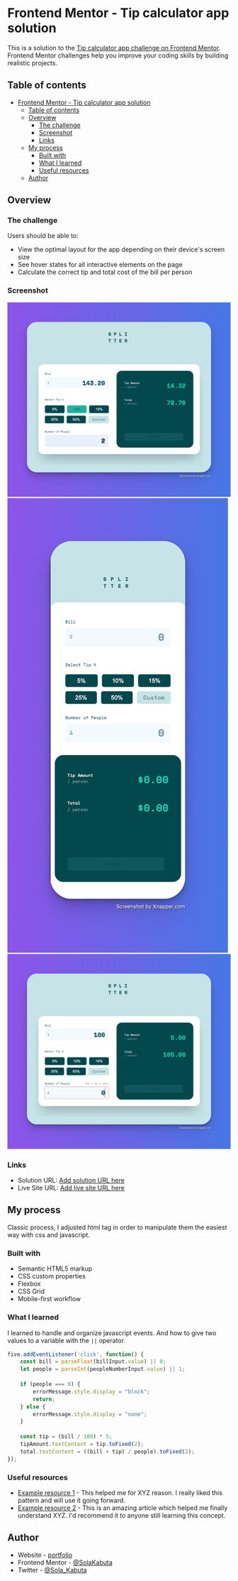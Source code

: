 # Frontend Mentor - Tip calculator app solution

This is a solution to the [Tip calculator app challenge on Frontend Mentor](https://www.frontendmentor.io/challenges/tip-calculator-app-ugJNGbJUX). Frontend Mentor challenges help you improve your coding skills by building realistic projects.

## Table of contents

- [Frontend Mentor - Tip calculator app solution](#frontend-mentor---tip-calculator-app-solution)
  - [Table of contents](#table-of-contents)
  - [Overview](#overview)
    - [The challenge](#the-challenge)
    - [Screenshot](#screenshot)
    - [Links](#links)
  - [My process](#my-process)
    - [Built with](#built-with)
    - [What I learned](#what-i-learned)
    - [Useful resources](#useful-resources)
  - [Author](#author)

## Overview

### The challenge

Users should be able to:

- View the optimal layout for the app depending on their device's screen size
- See hover states for all interactive elements on the page
- Calculate the correct tip and total cost of the bill per person

### Screenshot

![](/images/screenshots/screenshot.png)
![](/images/screenshots/screenshot_2.png)
![](/images/screenshots/screenshot_errors.png)

### Links

- Solution URL: [Add solution URL here](https://your-solution-url.com)
- Live Site URL: [Add live site URL here](https://your-live-site-url.com)

## My process

Classic process, I adjusted html tag in order to manipulate them the easiest way with css and javascript.

### Built with

- Semantic HTML5 markup
- CSS custom properties
- Flexbox
- CSS Grid
- Mobile-first workflow

### What I learned

I learned to handle and organize javascript events. 
And how to give two values to a variable with the `||` operator.

```javascript
five.addEventListener('click', function() {
    const bill = parseFloat(billInput.value) || 0;
    let people = parseInt(peopleNumberInput.value) || 1;

    if (people === 0) {
        errorMessage.style.display = "block";
        return;
    } else {
        errorMessage.style.display = "none";
    }

    const tip = (bill / 100) * 5;
    tipAmount.textContent = tip.toFixed(2);
    total.textContent = ((bill + tip) / people).toFixed(2);
});
```

### Useful resources

- [Example resource 1](https://www.example.com) - This helped me for XYZ reason. I really liked this pattern and will use it going forward.
- [Example resource 2](https://www.example.com) - This is an amazing article which helped me finally understand XYZ. I'd recommend it to anyone still learning this concept.

## Author

- Website - [portfolio](https://www.solakabuta.com)
- Frontend Mentor - [@SolaKabuta](https://www.frontendmentor.io/profile/SolaKabuta)
- Twitter - [@Sola_Kabuta](https://www.twitter.com/Sola_Kabuta)
